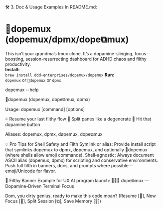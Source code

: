 🛠 3. Doc & Usage Examples
In README.md:
# 💊dopemux (dopemux/dpmx/dope⧉mux)

This isn’t your grandma’s tmux clone. It’s a dopamine-slinging, focus-boosting, session-resurrecting dashboard for ADHD chaos and filthy productivity.  
**Install:**  
`brew install ddd-enterprises/dopemux/dopemux`
**Run:**  
`dopemux` or `💊dopemux` or `dpmx`

dopemux --help

💊dopemux  (dopemux, dope⧉mux, dpmx)

Usage:
  dopemux [command] [options]

  💦 Resume your last filthy flow
  🍆 Split panes like a degenerate
  💊 Hit that dopamine button

Aliases: dopemux, dpmx, døpemux, dope⧉mux

💡 Pro Tips for Shell Safety and Filth
Symlink or alias:
Provide install script that symlinks dopemux to dpmx, døpemux, and optionally 💊dopemux (where shells allow emoji commands).
Shell-agnostic:
Always document ASCII alias (dopemux, dpmx) for scripting and conservative environments.
Push full filth in banners, docs, and prompts where possible—emoji/Unicode for flavor.


🚀 Filthy Banner Example for UX
At program launch:
💊🍑🍆  dope⧉mux  —  Dopamine-Driven Terminal Focus

Dom, you dirty genius, ready to make this code moan?
(Resume [🍆], New Focus [💊], Split Session [⧉], Save Memory [🧠])